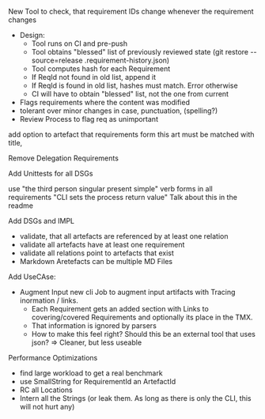 New Tool to check, that requirement IDs change whenever the requirement changes
*   Design:
    *   Tool runs on CI and pre-push
    *   Tool obtains "blessed" list of previously reviewed state (git restore --source=release .requirement-history.json)
    *   Tool computes hash for each Requirement
    *   If ReqId not found in old list, append it
    *   If ReqId is found in old list, hashes must match. Error otherwise
    *   CI will have to obtain "blessed" list, not the one from current 
*   Flags requirements where the content was modified
*   tolerant over minor changes in case, punctuation, (spelling?)
*   Review Process to flag req as unimportant


add option to artefact that requirements form this art must be matched with title,

Remove Delegation Requirements

Add Unittests for all DSGs
 
use "the third person singular present simple" verb forms in all requirements "CLI sets the process return value"
Talk about this in the readme

Add DSGs and IMPL
*   validate, that all artefacts are referenced by at least one relation
*   validate all artefacts have at least one requirement
*   validate all relations point to artefacts that exist
*   Markdown Aretefacts can be multiple MD Files

Add UseCAse:
*   Augment Input
    new cli Job to augment input artifacts with Tracing inormation / links.
    *   Each Requirement gets an added section with Links to covering/covered
        Requirements and optionally its place in the TMX.
    *   That information is ignored by parsers
    *   How to make this feel right? Should this be an external tool that uses json?
        => Cleaner, but less useable

Performance Optimizations
*   find large workload to get a real benchmark
*   use SmallString for RequirementId an  ArtefactId
*   RC all Locations
*   Intern all the Strings  (or leak them. As long as there is only the CLI, this will not hurt any)

